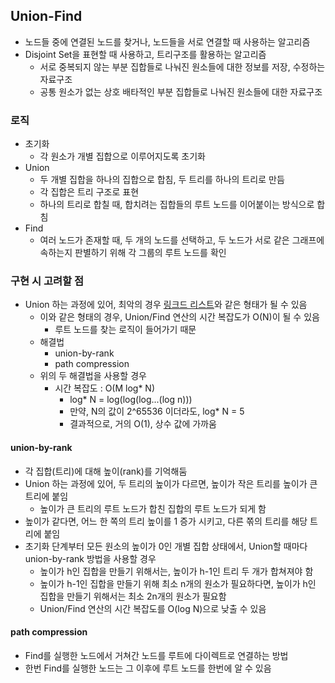 ## Union-Find

- 노드들 중에 연결된 노드를 찾거나, 노드들을 서로 연결할 때 사용하는 알고리즘
- Disjoint Set을 표현할 때 사용하고, 트리구조를 활용하는 알고리즘
  - 서로 중복되지 않는 부분 집합들로 나눠진 원소들에 대한 정보를 저장, 수정하는 자료구조
  - 공통 원소가 없는 상호 배타적인 부분 집합들로 나눠진 원소들에 대한 자료구조

### 로직

- 초기화
  - 각 원소가 개별 집합으로 이루어지도록 초기화
- Union
  - 두 개별 집합을 하나의 집합으로 합침, 두 트리를 하나의 트리로 만듬
  - 각 집합은 트리 구조로 표현
  - 하나의 트리로 합칠 때, 합치려는 집합들의 루트 노드를 이어붙이는 방식으로 합침
- Find
  - 여러 노드가 존재할 때, 두 개의 노드를 선택하고, 두 노드가 서로 같은 그래프에 속하는지 판별하기 위해 각 그룹의 루트 노드를 확인

### 구현 시 고려할 점

- Union 하는 과정에 있어, 최악의 경우 [링크드 리스트](https://github.com/Soujiro-a/TIL/blob/main/Data%20Structure/LinkedList.md)와 같은 형태가 될 수 있음
  - 이와 같은 형태의 경우, Union/Find 연산의 시간 복잡도가 O(N)이 될 수 있음
    - 루트 노드를 찾는 로직이 들어가기 때문
  - 해결법
    - union-by-rank
    - path compression
  - 위의 두 해결법을 사용할 경우
    - 시간 복잡도 : O(M log\* N)
      - log\* N = log(log(log...(log n)))
      - 만약, N의 값이 2^65536 이더라도, log\* N = 5
      - 결과적으로, 거의 O(1), 상수 값에 가까움

#### union-by-rank

- 각 집합(트리)에 대해 높이(rank)를 기억해둠
- Union 하는 과정에 있어, 두 트리의 높이가 다르면, 높이가 작은 트리를 높이가 큰 트리에 붙임
  - 높이가 큰 트리의 루트 노드가 합친 집합의 루트 노드가 되게 함
- 높이가 같다면, 어느 한 쪽의 트리 높이를 1 증가 시키고, 다른 쪾의 트리를 해당 트리에 붙임
- 초기화 단계부터 모든 원소의 높이가 0인 개별 집합 상태에서, Union할 때마다 union-by-rank 방법을 사용할 경우
  - 높이가 h인 집합을 만들기 위해서는, 높이가 h-1인 트리 두 개가 합쳐져야 함
  - 높이가 h-1인 집합을 만들기 위해 최소 n개의 원소가 필요하다면, 높이가 h인 집합을 만들기 위해서는 최소 2n개의 원소가 필요함
  - Union/Find 연산의 시간 복잡도를 O(log N)으로 낮출 수 있음

#### path compression

- Find를 실행한 노드에서 거쳐간 노드를 루트에 다이렉트로 연결하는 방법
- 한번 Find를 실행한 노드는 그 이후에 루트 노드를 한번에 알 수 있음
